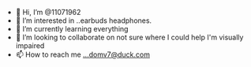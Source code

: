 - 👋 Hi, I’m @11071962
- 👀 I’m interested in ..earbuds headphones.
- 🌱 I’m currently learning everything 
- 💞️ I’m looking to collaborate on not sure where I could help I'm visually impaired 
- 📫 How to reach me ...domv7@duck.com

<!---
11071962/11071962 is a ✨ special ✨ repository because its `README.md` (this file) appears on your GitHub profile.
You can click the Preview link to take a look at your changes.
--->
